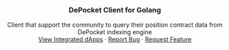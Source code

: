 <br />
<h3 align="center">DePocket Client for Golang</h3>

  <p align="center">
    Client that support the community to query their position contract data from DePocket indexing engine
    <br />
    <a href="https://app.depocket.com/listing">View Integrated dApps</a>
    ·
    <a href="https://github.com/depocket/studio/issues">Report Bug</a>
    ·
    <a href="https://github.com/depocket/studio/issues">Request Feature</a>
  </p>
</div>
